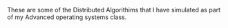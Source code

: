 These are some of the Distributed Algorithims that I have simulated as part of my Advanced operating systems class.
